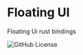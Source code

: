 # Floating UI 
Floating Ui rust bindings

![GitHub License](https://img.shields.io/github/license/hbersey/floating-ui-rs)
